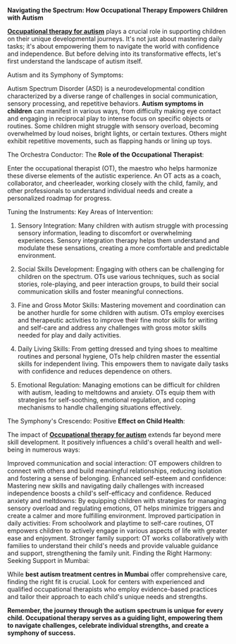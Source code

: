 **Navigating the Spectrum: How Occupational Therapy Empowers Children with Autism**

**[Occupational therapy for autism](https://www.butterflylearnings.com/)** plays a crucial role in supporting children on their unique developmental journeys. It's not just about mastering daily tasks; it's about empowering them to navigate the world with confidence and independence. But before delving into its transformative effects, let's first understand the landscape of autism itself.

Autism and its Symphony of Symptoms:

Autism Spectrum Disorder (ASD) is a neurodevelopmental condition characterized by a diverse range of challenges in social communication, sensory processing, and repetitive behaviors. **Autism symptoms in children** can manifest in various ways, from difficulty making eye contact and engaging in reciprocal play to intense focus on specific objects or routines. Some children might struggle with sensory overload, becoming overwhelmed by loud noises, bright lights, or certain textures. Others might exhibit repetitive movements, such as flapping hands or lining up toys.

The Orchestra Conductor: The **Role of the Occupational Therapist**:

Enter the occupational therapist (OT), the maestro who helps harmonize these diverse elements of the autistic experience. An OT acts as a coach, collaborator, and cheerleader, working closely with the child, family, and other professionals to understand individual needs and create a personalized roadmap for progress.

Tuning the Instruments: Key Areas of Intervention:

1. Sensory Integration: Many children with autism struggle with processing sensory information, leading to discomfort or overwhelming experiences. Sensory integration therapy helps them understand and modulate these sensations, creating a more comfortable and predictable environment.

2. Social Skills Development: Engaging with others can be challenging for children on the spectrum. OTs use various techniques, such as social stories, role-playing, and peer interaction groups, to build their social communication skills and foster meaningful connections.

3. Fine and Gross Motor Skills: Mastering movement and coordination can be another hurdle for some children with autism. OTs employ exercises and therapeutic activities to improve their fine motor skills for writing and self-care and address any challenges with gross motor skills needed for play and daily activities.

4. Daily Living Skills: From getting dressed and tying shoes to mealtime routines and personal hygiene, OTs help children master the essential skills for independent living. This empowers them to navigate daily tasks with confidence and reduces dependence on others.

5. Emotional Regulation: Managing emotions can be difficult for children with autism, leading to meltdowns and anxiety. OTs equip them with strategies for self-soothing, emotional regulation, and coping mechanisms to handle challenging situations effectively.

The Symphony's Crescendo: Positive **Effect on Child Health**:

The impact of **[Occupational therapy for autism](https://www.butterflylearnings.com/top-10-occupational-therapy-activities-for-autistic-children)** extends far beyond mere skill development. It positively influences a child's overall health and well-being in numerous ways:

Improved communication and social interaction: OT empowers children to connect with others and build meaningful relationships, reducing isolation and fostering a sense of belonging.
Enhanced self-esteem and confidence: Mastering new skills and navigating daily challenges with increased independence boosts a child's self-efficacy and confidence.
Reduced anxiety and meltdowns: By equipping children with strategies for managing sensory overload and regulating emotions, OT helps minimize triggers and create a calmer and more fulfilling environment.
Improved participation in daily activities: From schoolwork and playtime to self-care routines, OT empowers children to actively engage in various aspects of life with greater ease and enjoyment.
Stronger family support: OT works collaboratively with families to understand their child's needs and provide valuable guidance and support, strengthening the family unit.
Finding the Right Harmony: Seeking Support in Mumbai:

While **best autism treatment centres in Mumbai** offer comprehensive care, finding the right fit is crucial. Look for centers with experienced and qualified occupational therapists who employ evidence-based practices and tailor their approach to each child's unique needs and strengths.

**Remember, the journey through the autism spectrum is unique for every child. Occupational therapy serves as a guiding light, empowering them to navigate challenges, celebrate individual strengths, and create a symphony of success.**
